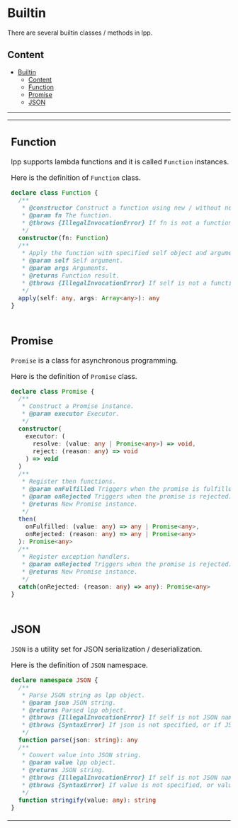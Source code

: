 # Builtin

There are several builtin classes / methods in lpp.

## Content

- [Builtin](#builtin)
  - [Content](#content)
  - [Function](#function)
  - [Promise](#promise)
  - [JSON](#json)

---

<table>
<tr><td>

## Function

lpp supports lambda functions and it is called `Function` instances.

Here is the definition of `Function` class.

```typescript
declare class Function {
  /**
   * @constructor Construct a function using new / without new.
   * @param fn The function.
   * @throws {IllegalInvocationError} If fn is not a function.
   */
  constructor(fn: Function)
  /**
   * Apply the function with specified self object and arguments.
   * @param self Self argument.
   * @param args Arguments.
   * @returns Function result.
   * @throws {IllegalInvocationError} If self is not a function.
   */
  apply(self: any, args: Array<any>): any
}
```

</td></tr>

<tr><td>

## Promise

`Promise` is a class for asynchronous programming.

Here is the definition of `Promise` class.

```typescript
declare class Promise {
  /**
   * Construct a Promise instance.
   * @param executor Executor.
   */
  constructor(
    executor: (
      resolve: (value: any | Promise<any>) => void,
      reject: (reason: any) => void
    ) => void
  )
  /**
   * Register then functions.
   * @param onFulfilled Triggers when the promise is fulfilled.
   * @param onRejected Triggers when the promise is rejected.
   * @returns New Promise instance.
   */
  then(
    onFulfilled: (value: any) => any | Promise<any>,
    onRejected: (reason: any) => any | Promise<any>
  ): Promise<any>
  /**
   * Register exception handlers.
   * @param onRejected Triggers when the promise is rejected.
   * @returns New Promise instance.
   */
  catch(onRejected: (reason: any) => any): Promise<any>
}
```

</td></tr>

<tr><td>

## JSON

`JSON` is a utility set for JSON serialization / deserialization.

Here is the definition of `JSON` namespace.

```typescript
declare namespace JSON {
  /**
   * Parse JSON string as lpp object.
   * @param json JSON string.
   * @returns Parsed lpp object.
   * @throws {IllegalInvocationError} If self is not JSON namespace.
   * @throws {SyntaxError} If json is not specified, or if JSON is invalid.
   */
  function parse(json: string): any
  /**
   * Convert value into JSON string.
   * @param value lpp object.
   * @returns JSON string.
   * @throws {IllegalInvocationError} If self is not JSON namespace.
   * @throws {SyntaxError} If value is not specified, or value is invalid (such as recursive objects, etc.).
   */
  function stringify(value: any): string
}
```

</td></tr>
</table>
